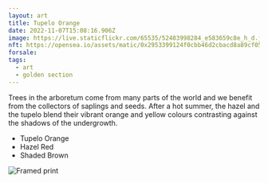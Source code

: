 ```yaml
---
layout: art
title: Tupelo Orange
date: 2022-11-07T15:08:16.906Z
image: https://live.staticflickr.com/65535/52483998284_e583659c8e_h_d.jpg
nft: https://opensea.io/assets/matic/0x2953399124f0cbb46d2cbacd8a89cf0599974963/48162648330355413914028108631647327469322174667090404439099707916202620747777/
forsale:
tags:
  - art
  - golden section
---
```

Trees in the arboretum come from many parts of the world and we benefit from the collectors of saplings and seeds. After a hot summer, the hazel and the tupelo blend their vibrant orange and yellow colours contrasting against the shadows of the undergrowth.

* Tupelo Orange
* Hazel Red
* Shaded Brown

![Framed print](/uploads/nik_2143.jpeg "Framed print")
